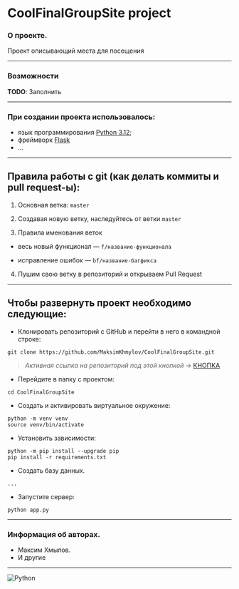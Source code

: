 # CoolFinalGroupSite project
### О проекте.
Проект описывающий места для посещения
___
### Возможности
**TODO**: Заполнить
___
### При создании проекта использовалось:
- язык программирования [Python 3.12](https://www.python.org/);
- фреймворк [Flask](https://flask.palletsprojects.com/en/stable/)
- ...
___
## Правила работы с git (как делать коммиты и pull request-ы)<a id="git"></a>:



1. Основная ветка: `master`

2. Создавая новую ветку, наследуйтесь от ветки `master`

3. Правила именования веток

- весь новый функционал — `f/название-функционала`

- исправление ошибок — `bf/название-багфикса`

4. Пушим свою ветку в репозиторий и открываем Pull Request

---

## Чтобы развернуть проект необходимо следующие:
- Клонировать репозиторий с GitHub и перейти в него в командной строке:

```
git clone https://github.com/MaksimKhmylov/CoolFinalGroupSite.git
```
>*Активная ссылка на репозиторий под этой кнопкой* -> [КНОПКА](https://github.com/MaksimKhmylov/CoolFinalGroupSite)
- Перейдите в папку с проектом:
```
cd CoolFinalGroupSite
```
- Создать и активировать виртуальное окружение:

```
python -m venv venv
source venv/bin/activate
```
- Установить зависимости:
```
python -m pip install --upgrade pip
pip install -r requirements.txt
```

- Создать базу данных.
```
...
```
- Запустите сервер:

```
python app.py
```
___

### Информация об авторах.
- Максим Хмылов.<br>
- И другие
___
![Python](https://img.shields.io/badge/python-3670A0?style=for-the-badge&logo=python&logoColor=ffdd54)







